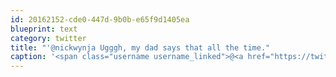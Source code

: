 ```yaml
---
id: 20162152-cde0-447d-9b0b-e65f9d1405ea
blueprint: text
category: twitter
title: "'@nickwynja Ugggh, my dad says that all the time."
caption: '<span class="username username_linked">@<a href="https://twitter.com/nickwynja" title="Nick Wynja">nickwynja</a></span> Ugggh, my dad says that all the time.'
---
```


